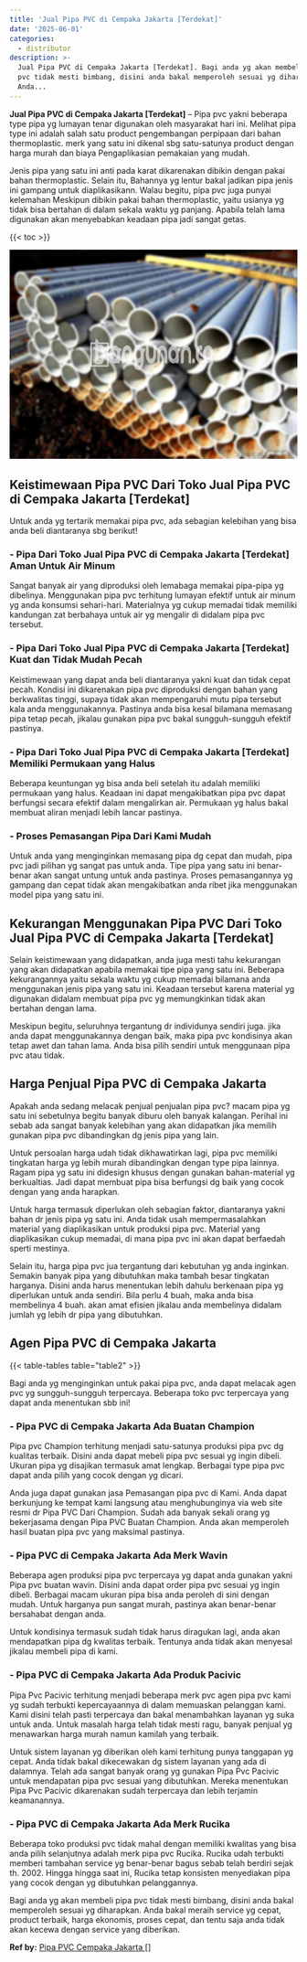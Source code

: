 ```yaml
---
title: 'Jual Pipa PVC di Cempaka Jakarta [Terdekat]'
date: '2025-06-01'
categories:
  - distributor
description: >-
  Jual Pipa PVC di Cempaka Jakarta [Terdekat]. Bagi anda yg akan membeli pipa
  pvc tidak mesti bimbang, disini anda bakal memperoleh sesuai yg diharapkan.
  Anda...
---
```


**Jual Pipa PVC di Cempaka Jakarta \[Terdekat\]** – Pipa pvc yakni beberapa type pipa yg lumayan tenar digunakan oleh masyarakat hari ini. Melihat pipa type ini adalah salah satu product pengembangan perpipaan dari bahan thermoplastic. merk yang satu ini dikenal sbg satu-satunya product dengan harga murah dan biaya Pengaplikasian pemakaian yang mudah.

Jenis pipa yang satu ini anti pada karat dikarenakan dibikin dengan pakai bahan thermoplastic. Selain itu, Bahannya yg lentur bakal jadikan pipa jenis ini gampang untuk diaplikasikann. Walau begitu, pipa pvc juga punyai kelemahan Meskipun dibikin pakai bahan thermoplastic, yaitu usianya yg tidak bisa bertahan di dalam sekala waktu yg panjang. Apabila telah lama digunakan akan menyebabkan keadaan pipa jadi sangat getas.

{{< toc >}}

![Jual Pipa PVC di Cempaka Jakarta [Terdekat]](/images/jaul-pipa-pvc-51.png)

## Keistimewaan Pipa PVC Dari Toko Jual Pipa PVC di Cempaka Jakarta \[Terdekat\]

Untuk anda yg tertarik memakai pipa pvc, ada sebagian kelebihan yang bisa anda beli diantaranya sbg berikut!

### \- Pipa Dari Toko Jual Pipa PVC di Cempaka Jakarta \[Terdekat\] Aman Untuk Air Minum

Sangat banyak air yang diproduksi oleh lemabaga memakai pipa-pipa yg dibelinya. Menggunakan pipa pvc terhitung lumayan efektif untuk air minum yg anda konsumsi sehari-hari. Materialnya yg cukup memadai tidak memiliki kandungan zat berbahaya untuk air yg mengalir di didalam pipa pvc tersebut.

### \- Pipa Dari Toko Jual Pipa PVC di Cempaka Jakarta \[Terdekat\] Kuat dan Tidak Mudah Pecah

Keistimewaan yang dapat anda beli diantaranya yakni kuat dan tidak cepat pecah. Kondisi ini dikarenakan pipa pvc diproduksi dengan bahan yang berkwalitas tinggi, supaya tidak akan mempengaruhi mutu pipa tersebut kala anda menggunakannya. Pastinya anda bisa kesal bilamana memasang pipa tetap pecah, jikalau gunakan pipa pvc bakal sungguh-sungguh efektif pastinya.

### \- Pipa Dari Toko Jual Pipa PVC di Cempaka Jakarta \[Terdekat\] Memiliki Permukaan yang Halus

Beberapa keuntungan yg bisa anda beli setelah itu adalah memiliki permukaan yang halus. Keadaan ini dapat mengakibatkan pipa pvc dapat berfungsi secara efektif dalam mengalirkan air. Permukaan yg halus bakal membuat aliran menjadi lebih lancar pastinya.

### \- Proses Pemasangan Pipa Dari Kami Mudah

Untuk anda yang menginginkan memasang pipa dg cepat dan mudah, pipa pvc jadi pilihan yg sangat pas untuk anda. Tipe pipa yang satu ini benar-benar akan sangat untung untuk anda pastinya. Proses pemasangannya yg gampang dan cepat tidak akan mengakibatkan anda ribet jika menggunakan model pipa yang satu ini.

## Kekurangan Menggunakan Pipa PVC Dari Toko Jual Pipa PVC di Cempaka Jakarta \[Terdekat\]

Selain keistimewaan yang didapatkan, anda juga mesti tahu kekurangan yang akan didapatkan apabila memakai tipe pipa yang satu ini. Beberapa kekurangannya yaitu sekala waktu yg cukup memadai bilamana anda menggunakan jenis pipa yang satu ini. Keadaan tersebut karena material yg digunakan didalam membuat pipa pvc yg memungkinkan tidak akan bertahan dengan lama.

Meskipun begitu, seluruhnya tergantung dr individunya sendiri juga. jika anda dapat menggunakannya dengan baik, maka pipa pvc kondisinya akan tetap awet dan tahan lama. Anda bisa pilih sendiri untuk menggunaan pipa pvc atau tidak.

## Harga Penjual Pipa PVC di Cempaka Jakarta

Apakah anda sedang melacak penjual penjualan pipa pvc? macam pipa yg satu ini sebetulnya begitu banyak diburu oleh banyak kalangan. Perihal ini sebab ada sangat banyak kelebihan yang akan didapatkan jika memilih gunakan pipa pvc dibandingkan dg jenis pipa yang lain.

Untuk persoalan harga udah tidak dikhawatirkan lagi, pipa pvc memiliki tingkatan harga yg lebih murah dibandingkan dengan type pipa lainnya. Ragam pipa yg satu ini didesign khusus dengan gunakan bahan-material yg berkualtias. Jadi dapat membuat pipa bisa berfungsi dg baik yang cocok dengan yang anda harapkan.

Untuk harga termasuk diperlukan oleh sebagian faktor, diantaranya yakni bahan dr jenis pipa yg satu ini. Anda tidak usah mempermasalahkan material yang diaplikasikan untuk produksi pipa pvc. Material yang diaplikasikan cukup memadai, di mana pipa pvc ini akan dapat berfaedah sperti mestinya.

Selain itu, harga pipa pvc jua tergantung dari kebutuhan yg anda inginkan. Semakin banyak pipa yang dibutuhkan maka tambah besar tingkatan harganya. Disini anda harus menentukan lebih dahulu berkenaan pipa yg diperlukan untuk anda sendiri. Bila perlu 4 buah, maka anda bisa membelinya 4 buah. akan amat efisien jikalau anda membelinya didalam jumlah yg lebih dr pipa yang dibutuhkan.

## Agen Pipa PVC di Cempaka Jakarta

{{< table-tables table="table2" >}}

Bagi anda yg menginginkan untuk pakai pipa pvc, anda dapat melacak agen pvc yg sungguh-sungguh terpercaya. Beberapa toko pvc terpercaya yang dapat anda menentukan sbb ini!

### \- Pipa PVC di Cempaka Jakarta Ada Buatan Champion

Pipa pvc Champion terhitung menjadi satu-satunya produksi pipa pvc dg kualitas terbaik. Disini anda dapat mebeli pipa pvc sesuai yg ingin dibeli. Ukuran pipa yg disajikan termasuk amat lengkap. Berbagai type pipa pvc dapat anda pilih yang cocok dengan yg dicari.

Anda juga dapat gunakan jasa Pemasangan pipa pvc di Kami. Anda dapat berkunjung ke tempat kami langsung atau menghubunginya via web site resmi dr Pipa PVC Dari Champion. Sudah ada banyak sekali orang yg bekerjasama dengan Pipa PVC Buatan Champion. Anda akan memperoleh hasil buatan pipa pvc yang maksimal pastinya.

### \- Pipa PVC di Cempaka Jakarta Ada Merk Wavin

Beberapa agen produksi pipa pvc terpercaya yg dapat anda gunakan yakni Pipa pvc buatan wavin. Disini anda dapat order pipa pvc sesuai yg ingin dibeli. Berbagai macam ukuran pipa bisa anda peroleh di sini dengan mudah. Untuk harganya pun sangat murah, pastinya akan benar-benar bersahabat dengan anda.

Untuk kondisinya termasuk sudah tidak harus diragukan lagi, anda akan mendapatkan pipa dg kwalitas terbaik. Tentunya anda tidak akan menyesal jikalau membeli pipa di kami.

### \- Pipa PVC di Cempaka Jakarta Ada Produk Pacivic

Pipa Pvc Pacivic terhitung menjadi beberapa merk pvc agen pipa pvc kami yg sudah terbukti kepercayaannya di dalam memuaskan pelanggan kami. Kami disini telah pasti terpercaya dan bakal menambahkan layanan yg suka untuk anda. Untuk masalah harga telah tidak mesti ragu, banyak penjual yg menawarkan harga murah namun kamilah yang terbaik.

Untuk sistem layanan yg diberikan oleh kami terhitung punya tanggapan yg cepat. Anda tidak bakal dikecewakan dg sistem layanan yang ada di dalamnya. Telah ada sangat banyak orang yg gunakan Pipa Pvc Pacivic untuk mendapatan pipa pvc sesuai yang dibutuhkan. Mereka menentukan Pipa Pvc Pacivic dikarenakan sudah terpercaya dan lebih terjamin keamanannya.

### \- Pipa PVC di Cempaka Jakarta Ada Merk Rucika

Beberapa toko produksi pvc tidak mahal dengan memiliki kwalitas yang bisa anda pilih selanjutnya adalah merk pipa pvc Rucika. Rucika udah terbukti memberi tambahan service yg benar-benar bagus sebab telah berdiri sejak th. 2002. Hingga hingga saat ini, Rucika tetap konsisten menyediakan pipa yang cocok dengan yg dibutuhkan pelanggannya.

Bagi anda yg akan membeli pipa pvc tidak mesti bimbang, disini anda bakal memperoleh sesuai yg diharapkan. Anda bakal meraih service yg cepat, product terbaik, harga ekonomis, proses cepat, dan tentu saja anda tidak akan kecewa dengan service yang diberikan.

**Ref by:** [Pipa PVC Cempaka Jakarta []](https://id.wikipedia.org/wiki/Pipa)
